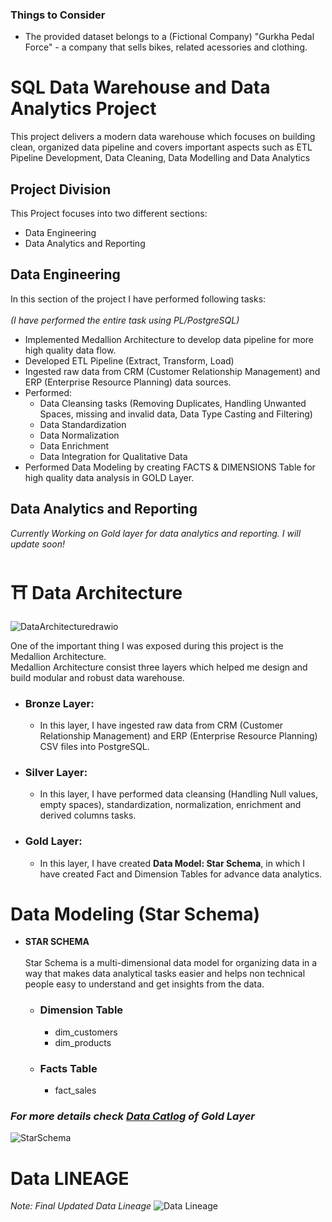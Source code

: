 
### Things to Consider
- The provided dataset belongs to a (Fictional Company) "Gurkha Pedal Force" - a company that sells bikes, related acessories and clothing.
#  SQL Data Warehouse and Data Analytics Project
This project delivers a modern data warehouse which focuses on building clean, organized data pipeline and covers important aspects such as ETL Pipeline Development, Data Cleaning, Data Modelling and Data Analytics

## Project Division 
This Project focuses into two different sections:
- Data Engineering
- Data Analytics and Reporting

## Data Engineering
In this section of the project I have performed following tasks:<br>
<br>
_(I have performed the entire task using PL/PostgreSQL)_
- Implemented Medallion Architecture to develop data pipeline for more high quality data flow.
- Developed ETL Pipeline (Extract, Transform, Load)
- Ingested raw data from CRM (Customer Relationship Management) and ERP (Enterprise Resource Planning) data sources.
- Performed:
    - Data Cleansing tasks (Removing Duplicates, Handling Unwanted Spaces, missing and invalid data, Data Type Casting and Filtering)
    - Data Standardization
    - Data Normalization
    - Data Enrichment
    - Data Integration for Qualitative Data
- Performed Data Modeling by creating FACTS & DIMENSIONS Table for high quality data analysis in GOLD Layer.

## Data Analytics and Reporting
  *_Currently Working on Gold layer for data analytics and reporting. I will update soon!_*

# ⛩️ Data Architecture
![DataArchitecturedrawio](https://github.com/user-attachments/assets/8f124cd0-6690-4455-80d9-8d99634a1dc1)

One of the important thing I was exposed during this project is the Medallion Architecture.<br>
Medallion Architecture consist three layers which helped me design and build modular and robust data warehouse.
- ### **Bronze Layer:**
     - In this layer, I have ingested raw data from CRM (Customer Relationship Management) and ERP (Enterprise Resource Planning) CSV files into PostgreSQL.
- ### **Silver Layer:**
     - In this layer, I have performed data cleansing (Handling Null values, empty spaces), standardization, normalization, enrichment and derived columns tasks.
- ### **Gold Layer:**
     - In this layer, I have created **Data Model: Star Schema**, in which I have created Fact and Dimension Tables for advance data analytics.

# Data Modeling (Star Schema)
- **STAR SCHEMA** <br> <br>
Star Schema is a multi-dimensional data model for organizing data in a way that makes data analytical tasks easier and helps non technical people easy to understand and get insights from the data.

    - ### Dimension Table
       - dim_customers
       - dim_products
    - ### Facts Table
       - fact_sales
 
 ### _For more details check [Data Catlog](https://github.com/KamanHang/sqldatawarehousedataengineeringproject/blob/main/ProjectScripts/data_catlog.md) of Gold Layer_ 
![StarSchema](https://github.com/user-attachments/assets/21e97013-0699-4f1e-b51f-b7cecdf9ad5e)

# Data LINEAGE
<i>*Note: Final Updated Data Lineage*</i>
![Data Lineage](https://github.com/user-attachments/assets/96f4e8d6-993f-4913-834d-b4887e0883cf)

